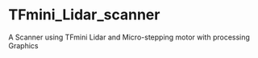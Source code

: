 # TFmini_Lidar_scanner
A Scanner using TFmini Lidar and Micro-stepping motor with processing Graphics 
